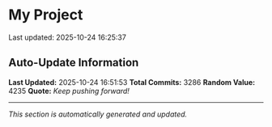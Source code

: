 # My Project


Last updated: 2025-10-24 16:25:37





























































































































































































































































































































































































































































































































































































































































































































































































































































































































































































































































































































































































































































































































































































































































































































































































































































































































































































































































































































































































































































































































































































































































































































































































































































































































































































































































































































































































































































































































































































































































































































































































































































































































































































































































































































































































































































































































































































































## Auto-Update Information

**Last Updated:** 2025-10-24 16:51:53
**Total Commits:** 3286
**Random Value:** 4235
**Quote:** _Keep pushing forward!_

---
_This section is automatically generated and updated._